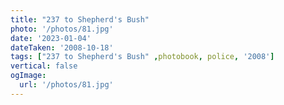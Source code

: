 ```yaml
---
title: "237 to Shepherd's Bush"
photo: '/photos/81.jpg'
date: '2023-01-04'
dateTaken: '2008-10-18'
tags: ["237 to Shepherd's Bush" ,photobook, police, '2008']
vertical: false
ogImage:
  url: '/photos/81.jpg'
---
```

